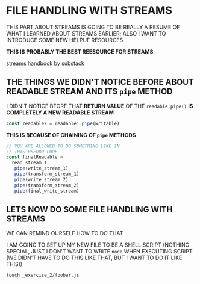# FILE HANDLING WITH STREAMS

THIS PART ABOUT STREAMS IS GOING TO BE REALLY A RESUME OF WHAT I LEARNED ABOUT STREAMS EARLIER; ALSO I WANT TO INTRODUCE SOME NEW HELPUF RESOURCES

**THIS IS PROBABLY THE BEST REESOURCE FOR STREAMS**

[streams handbook by substack](https://github.com/substack/stream-handbook)

## THE THINGS WE DIDN'T NOTICE BEFORE ABOUT READABLE STREAM AND ITS `pipe` METHOD

I DIDN'T NOTICE BFORE THAT **RETURN VALUE** OF THE `readable.pipe()` **IS COMPLETELY A NEW READABLE STREAM** 

```js
const readable2 = readable1.pipe(writable)
```

**THIS IS BECAUSE OF CHAINING OF `pipe` METHODS**

```js
// YOU ARE ALLOWED TO DO SOMETHING LIKE IN
// THIS PSEUDO CODE
const finalReadable = 
  read_stream_1
  .pipe(write_stream_1)
  .pipe(transform_stream_1)
  .pipe(write_stream_2)
  .pipe(transform_stream_2)
  .pipe(final_write_stream)
```

## LETS NOW DO SOME FILE HANDLING WITH STREAMS

WE CAN REMIND OURSELF HOW TO DO THAT

I AM GOING TO SET UP MY NEW FILE TO BE A SHELL SCRIPT (NOTHING SPECIAL, JUST I DON'T WANT TO WRITE `node` WHEN EXECUTING SCRIPT (WE DIDN'T HAVE TO DO THIS LIKE THAT, BUT I WANT TO DO IT LIKE THIS))

```
touch _exercise_2/foobar.js
```

```js

```


